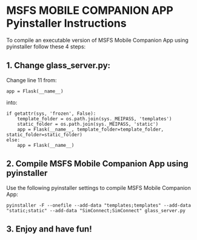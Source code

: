 # MSFS MOBILE COMPANION APP Pyinstaller Instructions

To compile an executable version of MSFS Mobile Companion App using pyinstaller follow these 4 steps:

## 1. Change glass_server.py:

Change line 11 from:

`app = Flask(__name__)`

into:

```
if getattr(sys, 'frozen', False):
    template_folder = os.path.join(sys._MEIPASS, 'templates')
    static_folder = os.path.join(sys._MEIPASS, 'static')
    app = Flask(__name__, template_folder=template_folder, static_folder=static_folder)
else:
    app = Flask(__name__)
```

## 2. Compile MSFS Mobile Companion App using pyinstaller

Use the following pyinstaller settings to compile MSFS Mobile Companion App:

```
pyinstaller -F --onefile --add-data "templates;templates" --add-data "static;static" --add-data "SimConnect;SimConnect" glass_server.py
```

## 3. Enjoy and have fun!
